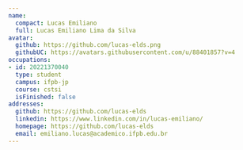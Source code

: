 ```yaml
---
name:
  compact: Lucas Emiliano
  full: Lucas Emiliano Lima da Silva
avatar:
  github: https://github.com/lucas-elds.png
  githubUC: https://avatars.githubusercontent.com/u/88401857?v=4
occupations:
- id: 20221370040
  type: student
  campus: ifpb-jp
  course: cstsi
  isFinished: false
addresses:
  github: https://github.com/lucas-elds
  linkedin: https://www.linkedin.com/in/lucas-emiliano/
  homepage: https://github.com/lucas-elds
  email: emiliano.lucas@academico.ifpb.edu.br
---
```

